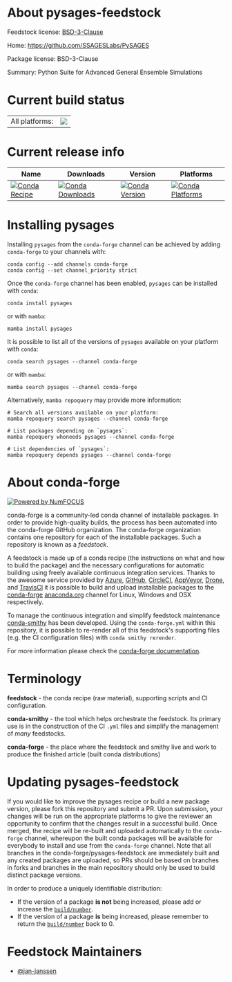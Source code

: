 About pysages-feedstock
=======================

Feedstock license: [BSD-3-Clause](https://github.com/conda-forge/pysages-feedstock/blob/main/LICENSE.txt)

Home: https://github.com/SSAGESLabs/PySAGES

Package license: BSD-3-Clause

Summary: Python Suite for Advanced General Ensemble Simulations

Current build status
====================


<table><tr><td>All platforms:</td>
    <td>
      <a href="https://dev.azure.com/conda-forge/feedstock-builds/_build/latest?definitionId=22839&branchName=main">
        <img src="https://dev.azure.com/conda-forge/feedstock-builds/_apis/build/status/pysages-feedstock?branchName=main">
      </a>
    </td>
  </tr>
</table>

Current release info
====================

| Name | Downloads | Version | Platforms |
| --- | --- | --- | --- |
| [![Conda Recipe](https://img.shields.io/badge/recipe-pysages-green.svg)](https://anaconda.org/conda-forge/pysages) | [![Conda Downloads](https://img.shields.io/conda/dn/conda-forge/pysages.svg)](https://anaconda.org/conda-forge/pysages) | [![Conda Version](https://img.shields.io/conda/vn/conda-forge/pysages.svg)](https://anaconda.org/conda-forge/pysages) | [![Conda Platforms](https://img.shields.io/conda/pn/conda-forge/pysages.svg)](https://anaconda.org/conda-forge/pysages) |

Installing pysages
==================

Installing `pysages` from the `conda-forge` channel can be achieved by adding `conda-forge` to your channels with:

```
conda config --add channels conda-forge
conda config --set channel_priority strict
```

Once the `conda-forge` channel has been enabled, `pysages` can be installed with `conda`:

```
conda install pysages
```

or with `mamba`:

```
mamba install pysages
```

It is possible to list all of the versions of `pysages` available on your platform with `conda`:

```
conda search pysages --channel conda-forge
```

or with `mamba`:

```
mamba search pysages --channel conda-forge
```

Alternatively, `mamba repoquery` may provide more information:

```
# Search all versions available on your platform:
mamba repoquery search pysages --channel conda-forge

# List packages depending on `pysages`:
mamba repoquery whoneeds pysages --channel conda-forge

# List dependencies of `pysages`:
mamba repoquery depends pysages --channel conda-forge
```


About conda-forge
=================

[![Powered by
NumFOCUS](https://img.shields.io/badge/powered%20by-NumFOCUS-orange.svg?style=flat&colorA=E1523D&colorB=007D8A)](https://numfocus.org)

conda-forge is a community-led conda channel of installable packages.
In order to provide high-quality builds, the process has been automated into the
conda-forge GitHub organization. The conda-forge organization contains one repository
for each of the installable packages. Such a repository is known as a *feedstock*.

A feedstock is made up of a conda recipe (the instructions on what and how to build
the package) and the necessary configurations for automatic building using freely
available continuous integration services. Thanks to the awesome service provided by
[Azure](https://azure.microsoft.com/en-us/services/devops/), [GitHub](https://github.com/),
[CircleCI](https://circleci.com/), [AppVeyor](https://www.appveyor.com/),
[Drone](https://cloud.drone.io/welcome), and [TravisCI](https://travis-ci.com/)
it is possible to build and upload installable packages to the
[conda-forge](https://anaconda.org/conda-forge) [anaconda.org](https://anaconda.org/)
channel for Linux, Windows and OSX respectively.

To manage the continuous integration and simplify feedstock maintenance
[conda-smithy](https://github.com/conda-forge/conda-smithy) has been developed.
Using the ``conda-forge.yml`` within this repository, it is possible to re-render all of
this feedstock's supporting files (e.g. the CI configuration files) with ``conda smithy rerender``.

For more information please check the [conda-forge documentation](https://conda-forge.org/docs/).

Terminology
===========

**feedstock** - the conda recipe (raw material), supporting scripts and CI configuration.

**conda-smithy** - the tool which helps orchestrate the feedstock.
                   Its primary use is in the construction of the CI ``.yml`` files
                   and simplify the management of *many* feedstocks.

**conda-forge** - the place where the feedstock and smithy live and work to
                  produce the finished article (built conda distributions)


Updating pysages-feedstock
==========================

If you would like to improve the pysages recipe or build a new
package version, please fork this repository and submit a PR. Upon submission,
your changes will be run on the appropriate platforms to give the reviewer an
opportunity to confirm that the changes result in a successful build. Once
merged, the recipe will be re-built and uploaded automatically to the
`conda-forge` channel, whereupon the built conda packages will be available for
everybody to install and use from the `conda-forge` channel.
Note that all branches in the conda-forge/pysages-feedstock are
immediately built and any created packages are uploaded, so PRs should be based
on branches in forks and branches in the main repository should only be used to
build distinct package versions.

In order to produce a uniquely identifiable distribution:
 * If the version of a package **is not** being increased, please add or increase
   the [``build/number``](https://docs.conda.io/projects/conda-build/en/latest/resources/define-metadata.html#build-number-and-string).
 * If the version of a package **is** being increased, please remember to return
   the [``build/number``](https://docs.conda.io/projects/conda-build/en/latest/resources/define-metadata.html#build-number-and-string)
   back to 0.

Feedstock Maintainers
=====================

* [@jan-janssen](https://github.com/jan-janssen/)

